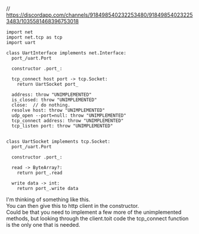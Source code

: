 // https://discordapp.com/channels/918498540232253480/918498540232253483/1035581468396753018

```
import net
import net.tcp as tcp
import uart

class UartInterface implements net.Interface:
  port_/uart.Port

  constructor .port_:

  tcp_connect host port -> tcp.Socket:
    return UartSocket port_
  
  address: throw "UNIMPLEMENTED"
  is_closed: throw "UNIMPLEMENTED"
  close:  // do nothing.
  resolve host: throw "UNIMPLEMENTED"
  udp_open --port=null: throw "UNIMPLEMENTED"
  tcp_connect address: throw "UNIMPLEMENTED"
  tcp_listen port: throw "UNIMPLEMENTED"


class UartSocket implements tcp.Socket:
  port_/uart.Port

  constructor .port_:

  read -> ByteArray?:
    return port_.read

  write data -> int:
    return port_.write data
```

I'm thinking of something like this.  
You can then give this to http client in the constructor.  
Could be that you need to implement a few more of the unimplemented methods, but looking through the client.toit code the tcp_connect function is the only one that is needed.
